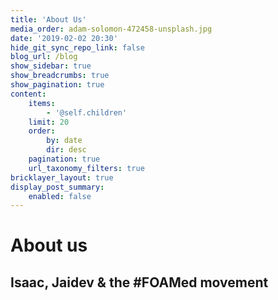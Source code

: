 ```yaml
---
title: 'About Us'
media_order: adam-solomon-472458-unsplash.jpg
date: '2019-02-02 20:30'
hide_git_sync_repo_link: false
blog_url: /blog
show_sidebar: true
show_breadcrumbs: true
show_pagination: true
content:
    items:
        - '@self.children'
    limit: 20
    order:
        by: date
        dir: desc
    pagination: true
    url_taxonomy_filters: true
bricklayer_layout: true
display_post_summary:
    enabled: false
---
```


# About us
## Isaac, Jaidev & the #FOAMed movement
